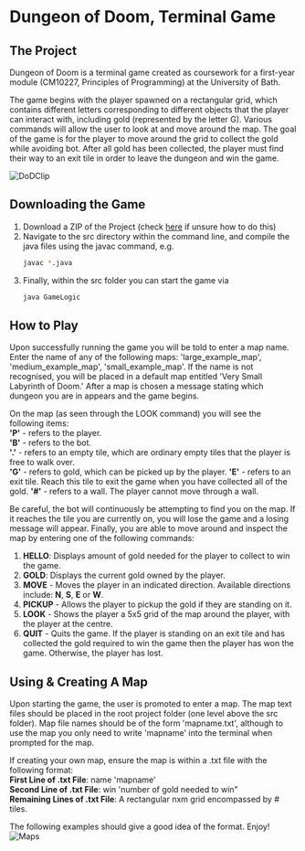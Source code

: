 # Dungeon of Doom, Terminal Game

## The Project

Dungeon of Doom is a terminal game created as coursework for a first-year module (CM10227, Principles of Programming) at the University of Bath. 

The game begins with the player spawned on a rectangular grid, which contains different letters corresponding to different objects that the player can interact with, including gold (represented by the letter G). Various commands will allow the user to look at and move around the map. The goal of the game is for the player to move around the grid to collect the gold while avoiding bot. After all gold has been collected, the player must find their way to an exit tile in order to leave the dungeon and win the game.

![DoDClip](https://github.com/KonerK/Dungeons-of-Doom/assets/66024237/9682a201-16ac-4f62-bb20-fcd1c5e53984)

## Downloading the Game
1) Download a ZIP of the Project (check [here](https://docs.github.com/en/repositories/working-with-files/using-files/downloading-source-code-archives) if unsure how to do this)
2) Navigate to the src directory within the command line, and compile the java files using the javac command, e.g.
   ```sh
   javac *.java
   ```
3) Finally, within the src folder you can start the game via
    ```sh
   java GameLogic
   ```

## How to Play
Upon successfully running the game you will be told to enter a map name. Enter the name of any of the following maps: 'large_example_map', 'medium_example_map', 'small_example_map'. If the name is not recognised, you will be placed in a default map entitled 'Very Small Labyrinth of Doom.' After a map is chosen a message stating which dungeon you are in appears and the game begins. 

On the map (as seen through the LOOK command) you will see the following items: <br>
**'P'** - refers to the player. <br>
**'B'** - refers to the bot. <br>
**'.'** - refers to an empty tile, which are ordinary empty tiles that the player is free to walk over. <br>
**'G'** - refers to gold, which can be picked up by the player.
**'E'** - refers to an exit tile. Reach this tile to exit the game when you have collected all of the gold.
**'#'** - refers to a wall. The player cannot move through a wall.

Be careful, the bot will continuously be attempting to find you on the map. If it reaches the tile you are currently on, you will lose the game and a losing message will appear. Finally, you are able to move around and inspect the map by entering one of the following commands: 

1. **HELLO**: Displays amount of gold needed for the player to collect to win the game.
2. **GOLD**: Displays the current gold owned by the player. 
3. **MOVE** <direction> - Moves the player in an indicated direction. Available directions include: **N**, **S**, **E** or **W**.
4. **PICKUP** - Allows the player to pickup the gold if they are standing on it.
5. **LOOK** - Shows the player a 5x5 grid of the map around the player, with the player at the centre.
6. **QUIT** - Quits the game. If the player is standing on an exit tile and has collected the gold required to win the game then the player has won the game. Otherwise, the player has lost. 

## Using & Creating A Map
Upon starting the game, the user is promoted to enter a map. The map text files should be placed in the root project folder (one level above the src folder).  Map file names should be of the form 'mapname.txt',  although to use the map you only need to write 'mapname' into the terminal when prompted for the map. 

If creating your own map, ensure the map is within a .txt file with the following format: <br>
**First Line of .txt File**: name 'mapname' <br>
**Second Line of .txt File**: win 'number of gold needed to win" <br>
**Remaining Lines of .txt File**: A rectangular nxm grid encompassed by # tiles. <br>

The following examples should give a good idea of the format. Enjoy!
![Maps](https://github.com/user-attachments/assets/9fea43f7-fb81-4ac7-8cd8-a2beacb50a96)








